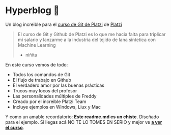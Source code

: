 # Hyperblog  💙
Un blog increible para el [curso de Git de Platzi](https://platzi.com/clases/git-github/) de [Platzi](https://platzi.com/ "Platzi")
>El curso de Git y Github de Platzi es lo que me hacia falta para triplicar mi salario y lanzarme a la industria del tejido de lana sintetica con Machine Learning
>- niñita

En este curso vemos de todo:
* Todos los comandos de Git
* El flujo de trabajo en Github
* El verdadero amor por las buenas prácticas
* Trucos muy locos  del profesor
* Las personalidades múltiples de Freddy
* Creado por el increible Platzi Team
* Incluye ejemplos en Windows, Liux y Mac


Y como  un amable recordatorio: **Este readme.md es un chiste**. Diseñado para el ejemplo. Si llegas acá NO TE LO TOMES EN SERIO y mejor ve [**a ver el curso**](https://platzi.com/clases/git-github/ "a ver el curso").
